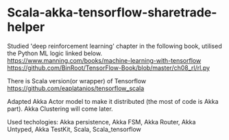 # Scala-akka-tensorflow-sharetrade-helper

Studied 'deep reinforcement learning' chapter in the following book, utilised the Python ML logic linked below.
https://www.manning.com/books/machine-learning-with-tensorflow 
https://github.com/BinRoot/TensorFlow-Book/blob/master/ch08_rl/rl.py

There is Scala version(or wrapper) of Tensorflow
https://github.com/eaplatanios/tensorflow_scala

Adapted Akka Actor model to make it distributed (the most of code is Akka part).
Akka Clustering will come later.

Used techologies: Akka persistence, Akka FSM, Akka Router, Akka Untyped, Akka TestKit, Scala, Scala_tensorflow
